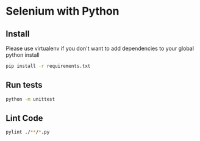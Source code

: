 # Selenium with Python

## Install

Please use virtualenv if you don't want to add dependencies to your global python install

```bash
pip install -r requirements.txt
```

## Run tests

```bash
python -m unittest
```

## Lint Code

```bash
pylint ./**/*.py
```
